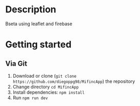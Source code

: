 

# Description

Bseta using leaflet and firebase 

# Getting started

## Via Git

1. Download or clone (`git clone https://github.com/diegoppg98/MifincApp`) the repository
2. Change directory `cd MifincApp`
3. Install dependencies: `npm install`
4. Run `npm run dev`




